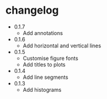 # changelog

* 0.1.7
  * Add annotations
* 0.1.6
  * Add horizontal and vertical lines
* 0.1.5
  * Customise figure fonts
  * Add titles to plots
* 0.1.4
  * Add line segments
* 0.1.3
  * Add histograms
